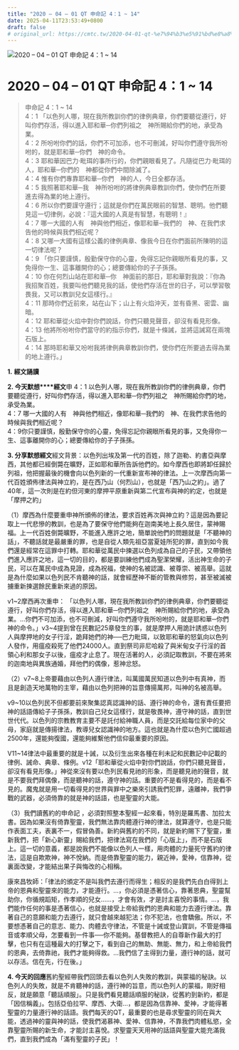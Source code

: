 ```yaml
---
title: "2020 – 04 – 01 QT 申命記 4：1 ~ 14"
date: 2025-04-11T23:53:49+0800
draft: false
# original_url: https://cmtc.tw/2020-04-01-qt-%e7%94%b3%e5%91%bd%e8%a8%98-4%ef%bc%9a1-14
---
```


![2020 – 04 – 01 QT 申命記 4：1 ~ 14](/images/qt.jpg   "2020 – 04 – 01 QT 申命記 4：1 ~ 14")

# 2020 – 04 – 01 QT 申命記 4：1 ~ 14

> 申命記 4：1 ~ 14  
> 4：1 「以色列人哪，現在我所教訓你們的律例典章，你們要聽從遵行，好叫你們存活，得以進入耶和華─你們列祖之　神所賜給你們的地，承受為業。  
> 4：2 所吩咐你們的話，你們不可加添，也不可刪減，好叫你們遵守我所吩咐的，就是耶和華─你們　神的命令。  
> 4：3 耶和華因巴力‧毗珥的事所行的，你們親眼看見了。凡隨從巴力‧毗珥的人，耶和華─你們的　神都從你們中間除滅了。  
> 4：4 惟有你們專靠耶和華─你們　神的人，今日全都存活。  
> 4：5 我照著耶和華─我　神所吩咐的將律例典章教訓你們，使你們在所要進去得為業的地上遵行。  
> 4：6 所以你們要謹守遵行；這就是你們在萬民眼前的智慧、聰明。他們聽見這一切律例，必說：『這大國的人真是有智慧，有聰明！』  
> 4：7 哪一大國的人有　神與他們相近，像耶和華─我們的　神、在我們求告他的時候與我們相近呢？  
> 4：8 又哪一大國有這樣公義的律例典章、像我今日在你們面前所陳明的這一切律法呢？  
> 4：9 「你只要謹慎，殷勤保守你的心靈，免得忘記你親眼所看見的事，又免得你一生、這事離開你的心；總要傳給你的子子孫孫。  
> 4：10 你在何烈山站在耶和華─你　神面前的那日，耶和華對我說：『你為我招聚百姓，我要叫他們聽見我的話，使他們存活在世的日子，可以學習敬畏我，又可以教訓兒女這樣行。』  
> 4：11 那時你們近前來，站在山下；山上有火焰沖天，並有昏黑、密雲、幽暗。  
> 4：12 耶和華從火焰中對你們說話，你們只聽見聲音，卻沒有看見形像。  
> 4：13 他將所吩咐你們當守的約指示你們，就是十條誡，並將這誡寫在兩塊石版上。  
> 4：14 那時耶和華又吩咐我將律例典章教訓你們，使你們在所要過去得為業的地上遵行。」

**1.** **經文誦讀**

**2. 今天默想****經文**申 4：1 以色列人哪，現在我所教訓你們的律例典章，你們要聽從遵行，好叫你們存活，得以進入耶和華─你們列祖之　神所賜給你們的地，承受為業。  
4：7 哪一大國的人有　神與他們相近，像耶和華─我們的　神、在我們求告他的時候與我們相近呢？  
4：9你只要謹慎，殷勤保守你的心靈，免得忘記你親眼所看見的事，又免得你一生、這事離開你的心；總要傳給你的子子孫孫。

**3. 分享默想經文**經文背景：以色列出埃及第一代的百姓，除了迦勒、約書亞與摩西，其他都已經倒斃在曠野，正如耶和華所告訴他們的。如今摩西也即將卸任歸於列祖，他把握最後的機會向以色列新的一代重新宣布神的律法。上一次摩西向第一代百姓頒佈律法與神立約，是在西乃山（何烈山），也就是「西乃山之約」。過了40年，這一次則是在約但河東的摩押平原重新與第二代宣布與神的約定，也就是「摩押之約」

（1）摩西為什麼要重申神所頒佈的律法，要求百姓再次與神立約？這是因為要記取上一代悲慘的教訓，也是為了要保守他們能夠在迦南美地上長久居住，蒙神賜福。上一代百姓倒斃曠野，不能進入應許之地，簡單說他們的問題就是「不聽神的話」，不聽話就是最嚴重的罪，也是自從人類先祖亞當夏娃所犯的罪，直到如今我們還是經常在這罪中打轉。耶和華從萬民中揀選以色列成為自己的子民，又帶領他們進入應許之地，這一切的目的，都是要訓練他們成為聖潔榮耀，活出神生命的子民，可以在萬民中成為見證，成為祝福，使神的名被認識、被尊崇、被高舉。這就是為什麼如果以色列民不肯聽神的話，就會經歷神不斷的管教與修剪，甚至被滅被擄重新揀選餘民重新來過的原因。

v1\~2摩西再次重申： 「以色列人哪，現在我所教訓你們的律例典章，你們要聽從遵行，好叫你們存活，得以進入耶和華─你們列祖之　神所賜給你們的地，承受為業。…你們不可加添，也不可刪減，好叫你們遵守我所吩咐的，就是耶和華─你們　神的命令。」v3\~4提到曾在民數記25章發生的事，就是摩押人用詭計誘惑以色列人與摩押地的女子行淫，跪拜她們的神──巴力毗珥，以致耶和華的怒氣向以色列人發作，用瘟疫殺死了他們24000人。直到祭司非尼哈殺了與米甸女子行淫的首領心利和那女子以後，瘟疫才止息了。現在活著的人，必須記取教訓，不要在將來的迦南地與異族通婚，拜他們的偶像，惹神忿怒。

（2）v7\~8上帝要藉由以色列人遵行律法，叫萬國萬民知道以色列中有真神，而且是創造天地萬物的主宰，藉由以色列把神的旨意傳揚萬邦，叫神的名被高舉。

v9\~10以色列民不但都要前來聚集認真認識神的話、遵行神的命令，還有責任要把神的話語傳給子子孫孫，教訓自己兒女這樣行，就是敬畏神，遵守神的話，直到世世代代。以色列的宗教教育主要不是託付給神職人員，而是交託給每位家中的父母，家庭就是傳揚律法，教導兒女認識神的地方。這也就是為什麼以色列亡國超過2500年，還能夠復國，還能夠維繫他們信仰最重要的原因。

V11\~14律法中最重要的就是十誡，以及衍生出來各種在利未記和民數記中記載的律例、誡命、典章、條例。v12「耶和華從火焰中對你們說話，你們只聽見聲音，卻沒有看見形像。」神從來沒有要以色列民看見祂的形象，而是聽見祂的聲音，就是不要我們拜偶像，而是聽神的話，遵守神的話。重要的不是看得見的，而是看不見的。魔鬼就是用一切看得見的世界與罪中之樂來引誘我們犯罪，遠離神，我們爭戰的武器，必須倚靠的就是神的話語，也是聖靈的大能。

（3）我們讀舊約的申命記 ，必須對照整本聖經一起來看，特別是羅馬書、加拉太書。因為如果沒有倚靠聖靈，我們無法靠肉體遵行神的律法，就算遵守，也是只能作表面工夫，表裏不一，假冒偽善。新約與舊約的不同，就是新約賜下了聖靈，重新我們，把「新心新靈」賜給我們，把律法寫在我們的「心版上」，而不是石版上。這一切的意義，都是說我們不能像以色列人一樣，用肉體的力量死守舊約的律法，這是自欺欺神，神不悅納。而是倚靠聖靈的能力，親近神，愛神，信靠神，從裏面改變，才能結出果子與悔改的心相稱。

康來昌牧師：「律法的頒定不是叫我們去遵行而得生；相反的是我們先白白得到上帝的恩典和聖靈來的能力，才能遵行。…，你必須是憑著信心，靠著恩典，聖靈幫助你，你循規蹈矩，作孝順的兒女……，才會有效，才是討主喜悅的事情。…，我們能作任何的事是憑著信心，也就是接受上帝給我們的恩典和能力去遵行律法。靠著自己的意願和能力去遵行，就只會越來越犯法；你不犯法，也會驕傲。所以，不要想憑著自己的意志、能力、肉體去守律法，不管是十誡或登山寶訓，不管是傳福音或孝順父母，怎要看到一件事──你不能夠。基督教把人的自尊新作最大的打擊，也只有在這種最大的打擊之下，看到自己的無助、無能、無力，和上帝給我們的恩典，去倚靠祂，我們才能夠得救。…我們信了主得到力量，遵行神的話，就可以存活。信在先，行在後。」

**4. 今天的回應**舊約聖經帶我們回頭去看以色列人失敗的教訓，與蒙福的秘訣。以色列人的失敗，就是不肯聽神的話，遵行神的旨意，而以色列人的蒙福，剛好相反，就是願意「聽話順服」。只是我們看見聽話順服的秘訣，從舊約到新約，都是「因信稱義」。包括亞伯拉罕、摩西、大衛…，都是因為信靠神、愛神，才能得著聖靈的力量遵行神的話語。我們每天的QT，最重要的也是尋求聖靈的同在與大能，透過神的靈與神的話，使我們渴慕神、愛神、信靠神，不靠我們肉體私慾，全靠聖靈所賜的新生命，才能討主喜悅。求聖靈天天用神的話語與聖靈大能充滿我們，直到我們成為「滿有聖靈的子民」！